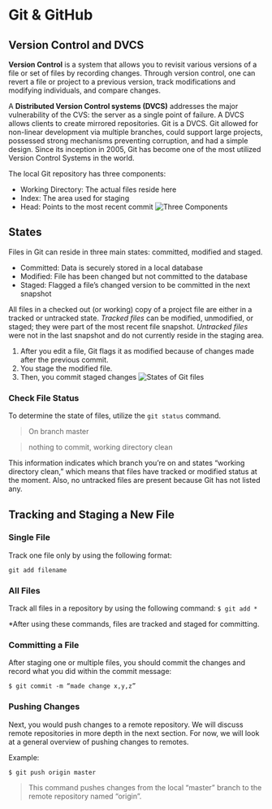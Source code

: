 # Git & GitHub

## Version Control and DVCS

**Version Control** is a system that allows you to revisit various versions of a file or set of files by recording changes. Through version control, one can revert a file or project to a previous version, track modifications and modifying individuals, and compare changes. 

A **Distributed Version Control systems (DVCS)** addresses the major vulnerability of the CVS: the server as a single point of failure. A DVCS allows clients to create mirrored repositories. Git is a DVCS. Git allowed for non-linear development via multiple branches, could support large projects, possessed strong mechanisms preventing corruption, and had a simple design. Since its inception in 2005, Git has become one of the most utilized Version Control Systems in the world.

The local Git repository has three components:
- Working Directory: The actual files reside here
- Index: The area used for staging
- Head: Points to the most recent commit
![Three Components](https://www.udemy.com/blog/wp-content/uploads/2015/08/image036.png)

## States
Files in Git can reside in three main states: committed, modified and staged.
- Committed: Data is securely stored in a local database
- Modified: File has been changed but not committed to the database
- Staged: Flagged a file’s changed version to be committed in the next snapshot

All files in a checked out (or working) copy of a project file are either in a tracked or untracked state.
*Tracked files* can be modified, unmodified, or staged; they were part of the most recent file snapshot.
*Untracked files* were not in the last snapshot and do not currently reside in the staging area.

1. After you edit a file, Git flags it as modified because of changes made after the previous commit.
1. You stage the modified file.
1. Then, you commit staged changes
![States of Git files](https://www.udemy.com/blog/wp-content/uploads/2015/08/image006.png)

### Check File Status
To determine the state of files, utilize the `git status` command.
> On branch master

> nothing to commit, working directory clean

This information indicates which branch you’re on and states “working directory clean,” which means that files have tracked or modified status at the moment. Also, no untracked files are present because Git has not listed any.


## Tracking and Staging a New File
### Single File
Track one file only by using the following format:

`git add filename`
### All Files
Track all files in a repository by using the following command:
`$ git add *`

*After using these commands, files are tracked and staged for committing.

### Committing a File
After staging one or multiple files, you should commit the changes and record what you did within the commit message:

`$ git commit -m “made change x,y,z”`

### Pushing Changes
Next, you would push changes to a remote repository. We will discuss remote repositories in more depth in the next section. For now, we will look at a general overview of pushing changes to remotes.

Example:

`$ git push origin master`
> This command pushes changes from the local “master” branch to the remote repository named “origin”.
